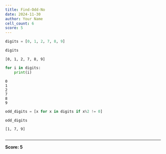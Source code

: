 ```yaml
---
title: Find-Odd-No
date: 2024-11-30
author: Your Name
cell_count: 6
score: 5
---
```


```python
digits = [0, 1, 2, 7, 8, 9]
```


```python
digits
```




    [0, 1, 2, 7, 8, 9]




```python
for i in digits:
    print(i)
```

    0
    1
    2
    7
    8
    9



```python
odd_digits = [x for x in digits if x%2 != 0]
```


```python
odd_digits
```




    [1, 7, 9]




```python

```


---
**Score: 5**
